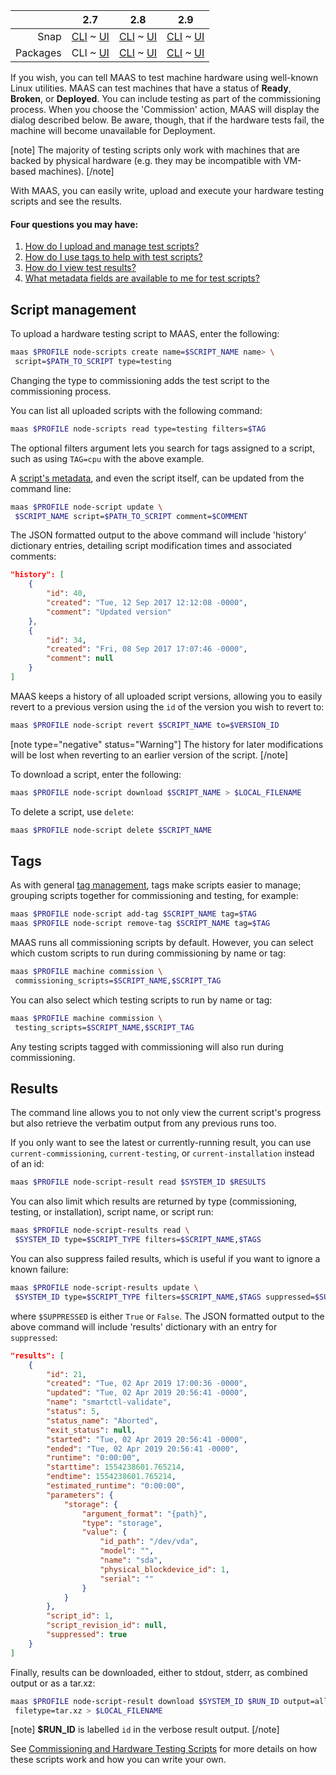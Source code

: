||2.7|2.8|2.9|
|-----:|:-----:|:-----:|:-----:|
|Snap|[CLI](/t/hardware-testing/2670) ~ [UI](/t/hardware-testing/2671)|[CLI](/t/hardware-testing/2672) ~ [UI](/t/hardware-testing/2673)|[CLI](/t/hardware-testing/2674) ~ [UI](/t/hardware-testing/2675)|
|Packages|CLI ~ [UI](/t/hardware-testing/2677)|[CLI](/t/hardware-testing/2678) ~ [UI](/t/hardware-testing/2679)|[CLI](/t/hardware-testing/2680) ~ [UI](/t/hardware-testing/2681)|

<!-- deb-2-7-ui
||2.7|2.8|2.9|
|-----:|:-----:|:-----:|:-----:|
|Snap|[CLI](/t/hardware-testing/2670) ~ [UI](/t/hardware-testing/2671)|[CLI](/t/hardware-testing/2672) ~ [UI](/t/hardware-testing/2673)|[CLI](/t/hardware-testing/2674) ~ [UI](/t/hardware-testing/2675)|
|Packages|[CLI](/t/hardware-testing/2676) ~ UI|[CLI](/t/hardware-testing/2678) ~ [UI](/t/hardware-testing/2679)|[CLI](/t/hardware-testing/2680) ~ [UI](/t/hardware-testing/2681)|
 deb-2-7-ui -->

<!-- deb-2-8-cli
||2.7|2.8|2.9|
|-----:|:-----:|:-----:|:-----:|
|Snap|[CLI](/t/hardware-testing/2670) ~ [UI](/t/hardware-testing/2671)|[CLI](/t/hardware-testing/2672) ~ [UI](/t/hardware-testing/2673)|[CLI](/t/hardware-testing/2674) ~ [UI](/t/hardware-testing/2675)|
|Packages|[CLI](/t/hardware-testing/2676) ~ [UI](/t/hardware-testing/2677)|CLI ~ [UI](/t/hardware-testing/2679)|[CLI](/t/hardware-testing/2680) ~ [UI](/t/hardware-testing/2681)|
 deb-2-8-cli -->

<!-- deb-2-8-ui
||2.7|2.8|2.9|
|-----:|:-----:|:-----:|:-----:|
|Snap|[CLI](/t/hardware-testing/2670) ~ [UI](/t/hardware-testing/2671)|[CLI](/t/hardware-testing/2672) ~ [UI](/t/hardware-testing/2673)|[CLI](/t/hardware-testing/2674) ~ [UI](/t/hardware-testing/2675)|
|Packages|[CLI](/t/hardware-testing/2676) ~ [UI](/t/hardware-testing/2677)|[CLI](/t/hardware-testing/2678) ~ UI|[CLI](/t/hardware-testing/2680) ~ [UI](/t/hardware-testing/2681)|
 deb-2-8-ui -->

<!-- deb-2-9-cli
||2.7|2.8|2.9|
|-----:|:-----:|:-----:|:-----:|
|Snap|[CLI](/t/hardware-testing/2670) ~ [UI](/t/hardware-testing/2671)|[CLI](/t/hardware-testing/2672) ~ [UI](/t/hardware-testing/2673)|[CLI](/t/hardware-testing/2674) ~ [UI](/t/hardware-testing/2675)|
|Packages|[CLI](/t/hardware-testing/2676) ~ [UI](/t/hardware-testing/2677)|[CLI](/t/hardware-testing/2678) ~ [UI](/t/hardware-testing/2679)|CLI ~ [UI](/t/hardware-testing/2681)|
 deb-2-9-cli -->

<!-- deb-2-9-ui
||2.7|2.8|2.9|
|-----:|:-----:|:-----:|:-----:|
|Snap|[CLI](/t/hardware-testing/2670) ~ [UI](/t/hardware-testing/2671)|[CLI](/t/hardware-testing/2672) ~ [UI](/t/hardware-testing/2673)|[CLI](/t/hardware-testing/2674) ~ [UI](/t/hardware-testing/2675)|
|Packages|[CLI](/t/hardware-testing/2676) ~ [UI](/t/hardware-testing/2677)|[CLI](/t/hardware-testing/2678) ~ [UI](/t/hardware-testing/2679)|[CLI](/t/hardware-testing/2680) ~ UI|
 deb-2-9-ui -->

<!-- snap-2-7-cli
||2.7|2.8|2.9|
|-----:|:-----:|:-----:|:-----:|
|Snap|CLI ~ [UI](/t/hardware-testing/2671)|[CLI](/t/hardware-testing/2672) ~ [UI](/t/hardware-testing/2673)|[CLI](/t/hardware-testing/2674) ~ [UI](/t/hardware-testing/2675)|
|Packages|[CLI](/t/hardware-testing/2676) ~ [UI](/t/hardware-testing/2677)|[CLI](/t/hardware-testing/2678) ~ [UI](/t/hardware-testing/2679)|[CLI](/t/hardware-testing/2680) ~ [UI](/t/hardware-testing/2681)|
 snap-2-7-cli -->

<!-- snap-2-7-ui
||2.7|2.8|2.9|
|-----:|:-----:|:-----:|:-----:|
|Snap|[CLI](/t/hardware-testing/2670) ~ UI|[CLI](/t/hardware-testing/2672) ~ [UI](/t/hardware-testing/2673)|[CLI](/t/hardware-testing/2674) ~ [UI](/t/hardware-testing/2675)|
|Packages|[CLI](/t/hardware-testing/2676) ~ [UI](/t/hardware-testing/2677)|[CLI](/t/hardware-testing/2678) ~ [UI](/t/hardware-testing/2679)|[CLI](/t/hardware-testing/2680) ~ [UI](/t/hardware-testing/2681)|
 snap-2-7-ui -->

<!-- snap-2-8-cli
||2.7|2.8|2.9|
|-----:|:-----:|:-----:|:-----:|
|Snap|[CLI](/t/hardware-testing/2670) ~ [UI](/t/hardware-testing/2671)|CLI ~ [UI](/t/hardware-testing/2673)|[CLI](/t/hardware-testing/2674) ~ [UI](/t/hardware-testing/2675)|
|Packages|[CLI](/t/hardware-testing/2676) ~ [UI](/t/hardware-testing/2677)|[CLI](/t/hardware-testing/2678) ~ [UI](/t/hardware-testing/2679)|[CLI](/t/hardware-testing/2680) ~ [UI](/t/hardware-testing/2681)|
 snap-2-8-cli -->

<!-- snap-2-8-ui
||2.7|2.8|2.9|
|-----:|:-----:|:-----:|:-----:|
|Snap|[CLI](/t/hardware-testing/2670) ~ [UI](/t/hardware-testing/2671)|[CLI](/t/hardware-testing/2672) ~ UI|[CLI](/t/hardware-testing/2674) ~ [UI](/t/hardware-testing/2675)|
|Packages|[CLI](/t/hardware-testing/2676) ~ [UI](/t/hardware-testing/2677)|[CLI](/t/hardware-testing/2678) ~ [UI](/t/hardware-testing/2679)|[CLI](/t/hardware-testing/2680) ~ [UI](/t/hardware-testing/2681)|
 snap-2-8-ui -->

<!-- snap-2-9-cli
||2.7|2.8|2.9|
|-----:|:-----:|:-----:|:-----:|
|Snap|[CLI](/t/hardware-testing/2670) ~ [UI](/t/hardware-testing/2671)|[CLI](/t/hardware-testing/2672) ~ [UI](/t/hardware-testing/2673)|CLI ~ [UI](/t/hardware-testing/2675)|
|Packages|[CLI](/t/hardware-testing/2676) ~ [UI](/t/hardware-testing/2677)|[CLI](/t/hardware-testing/2678) ~ [UI](/t/hardware-testing/2679)|[CLI](/t/hardware-testing/2680) ~ [UI](/t/hardware-testing/2681)|
 snap-2-9-cli -->

<!-- snap-2-9-ui
||2.7|2.8|2.9|
|-----:|:-----:|:-----:|:-----:|
|Snap|[CLI](/t/hardware-testing/2670) ~ [UI](/t/hardware-testing/2671)|[CLI](/t/hardware-testing/2672) ~ [UI](/t/hardware-testing/2673)|[CLI](/t/hardware-testing/2674) ~ UI|
|Packages|[CLI](/t/hardware-testing/2676) ~ [UI](/t/hardware-testing/2677)|[CLI](/t/hardware-testing/2678) ~ [UI](/t/hardware-testing/2679)|[CLI](/t/hardware-testing/2680) ~ [UI](/t/hardware-testing/2681)|
 snap-2-9-ui -->

If you wish, you can tell MAAS to test machine hardware using well-known Linux utilities.  MAAS can test machines that have  a status of **Ready**, **Broken**, or **Deployed**.  You can include testing as part of the commissioning process. When you choose the 'Commission' action, MAAS will display the dialog described below.  Be aware, though, that if the hardware tests fail, the machine will become unavailable for Deployment.

[note]
The majority of testing scripts only work with machines that are backed by physical hardware (e.g. they may be incompatible with VM-based machines).
[/note]

With MAAS, you can easily write, upload and execute your hardware testing scripts and see the results.

#### Four questions you may have:

1. [How do I upload and manage test scripts?](/t/cli-commissioning-and-hardware-testing-scripts/832#heading--script-management)
2. [How do I use tags to help with test scripts?](/t/cli-commissioning-and-hardware-testing-scripts/832#heading--tags)
3. [How do I view test results?](/t/cli-commissioning-and-hardware-testing-scripts/832#heading--results)
4. [What metadata fields are available to me for test scripts?](/t/commissioning-and-hardware-testing-scripts/833#heading--metadata-fields)

<h2 id="heading--script-management">Script management</h2>

To upload a hardware testing script to MAAS, enter the following:

``` bash
maas $PROFILE node-scripts create name=$SCRIPT_NAME name> \
 script=$PATH_TO_SCRIPT type=testing
```

Changing the type to commissioning adds the test script to the commissioning process.

You can list all uploaded scripts with the following command:

``` bash
maas $PROFILE node-scripts read type=testing filters=$TAG
```

The optional filters argument lets you search for tags assigned to a script, such as using `TAG=cpu` with the above example.

A [script's metadata](/t/commissioning-and-hardware-testing-scripts/833#hardware-test-script-sample), and even the script itself, can be updated from the command line:

``` bash
maas $PROFILE node-script update \
 $SCRIPT_NAME script=$PATH_TO_SCRIPT comment=$COMMENT
```

The JSON formatted output to the above command will include 'history' dictionary entries, detailing script modification times and associated comments:

``` json
"history": [
    {
        "id": 40,
        "created": "Tue, 12 Sep 2017 12:12:08 -0000",
        "comment": "Updated version"
    },
    {
        "id": 34,
        "created": "Fri, 08 Sep 2017 17:07:46 -0000",
        "comment": null
    }
]
```

MAAS keeps a history of all uploaded script versions, allowing you to easily revert to a previous version using the `id` of the version you wish to revert to:

``` bash
maas $PROFILE node-script revert $SCRIPT_NAME to=$VERSION_ID
```

[note type="negative" status="Warning"]
The history for later modifications will be lost when reverting to an earlier version of the script.
[/note]

To download a script, enter the following:

``` bash
maas $PROFILE node-script download $SCRIPT_NAME > $LOCAL_FILENAME
```

To delete a script, use `delete`:

``` bash
maas $PROFILE node-script delete $SCRIPT_NAME
```

<h2 id="heading--tags">Tags</h2>

As with general [tag management](/t/cli-tag-management/801), tags make scripts easier to manage; grouping scripts together for commissioning and testing, for example:

``` bash
maas $PROFILE node-script add-tag $SCRIPT_NAME tag=$TAG
maas $PROFILE node-script remove-tag $SCRIPT_NAME tag=$TAG
```

MAAS runs all commissioning scripts by default. However, you can select which custom scripts to run during commissioning by name or tag:

``` bash
maas $PROFILE machine commission \
 commissioning_scripts=$SCRIPT_NAME,$SCRIPT_TAG
```

You can also select which testing scripts to run by name or tag:

``` bash
maas $PROFILE machine commission \
 testing_scripts=$SCRIPT_NAME,$SCRIPT_TAG
```

Any testing scripts tagged with commissioning will also run during commissioning.

<h2 id="heading--results">Results</h2>

The command line allows you to not only view the current script's progress but also retrieve the verbatim output from any previous runs too.

If you only want to see the latest or currently-running result, you can use `current-commissioning`, `current-testing`, or `current-installation` instead of an id:

``` bash
maas $PROFILE node-script-result read $SYSTEM_ID $RESULTS
```

You can also limit which results are returned by type (commissioning, testing, or installation), script name, or script run:

``` bash
maas $PROFILE node-script-results read \
 $SYSTEM_ID type=$SCRIPT_TYPE filters=$SCRIPT_NAME,$TAGS
```

You can also suppress failed results, which is useful if you want to ignore a known failure:

``` bash
maas $PROFILE node-script-results update \
 $SYSTEM_ID type=$SCRIPT_TYPE filters=$SCRIPT_NAME,$TAGS suppressed=$SUPPRESSED
```

where `$SUPPRESSED` is either `True` or `False`. The JSON formatted output to the above command will include 'results' dictionary with an entry for `suppressed`:

``` json
"results": [
    {
        "id": 21,
        "created": "Tue, 02 Apr 2019 17:00:36 -0000",
        "updated": "Tue, 02 Apr 2019 20:56:41 -0000",
        "name": "smartctl-validate",
        "status": 5,
        "status_name": "Aborted",
        "exit_status": null,
        "started": "Tue, 02 Apr 2019 20:56:41 -0000",
        "ended": "Tue, 02 Apr 2019 20:56:41 -0000",
        "runtime": "0:00:00",
        "starttime": 1554238601.765214,
        "endtime": 1554238601.765214,
        "estimated_runtime": "0:00:00",
        "parameters": {
            "storage": {
                "argument_format": "{path}",
                "type": "storage",
                "value": {
                    "id_path": "/dev/vda",
                    "model": "",
                    "name": "sda",
                    "physical_blockdevice_id": 1,
                    "serial": ""
                }
            }
        },
        "script_id": 1,
        "script_revision_id": null,
        "suppressed": true
    }
]
```

Finally, results can be downloaded, either to stdout, stderr, as combined output or as a tar.xz:

``` bash
maas $PROFILE node-script-result download $SYSTEM_ID $RUN_ID output=all \
 filetype=tar.xz > $LOCAL_FILENAME
```

[note]
**$RUN_ID** is labelled `id` in the verbose result output.
[/note]


<!-- snap-2-7-ui snap-2-8-ui snap-2-9-ui deb-2-7-ui deb-2-8-ui deb-2-9-ui
#### Two questions you may have: 

1. [How do I apply a hardware test?](#heading--apply-a-hardware-test)
2. [What scripts are available for testing?](#heading--included-scripts)

<h2 id="heading--apply-a-hardware-test">Apply a hardware test</h2>

To launch a test, select the target machine from the 'Machines' page and use the 'Take action' drop-down menu to select 'Test hardware'. When ready, hit the 'Test machine' button. Here, a test is applied to a deployed machine:

<a href="https://assets.ubuntu.com/v1/8e876889-nodes-hw-testing__2.4_deployed.png" target = "_blank"><img src="https://assets.ubuntu.com/v1/8e876889-nodes-hw-testing__2.4_deployed.png"></a>

There is the option of not powering off the machine and to allow SSH access.

A default test will be selected (`smartctl-validate`, a hard drive test) but you can choose others by clicking the 'Select scripts' label. Doing so will reveal the following choices:

<a href="https://assets.ubuntu.com/v1/ccfefe25-nodes-hw-testing__2.4_deployed-choices.png" target = "_blank"><img src="https://assets.ubuntu.com/v1/ccfefe25-nodes-hw-testing__2.4_deployed-choices.png"></a>

<h2 id="heading--included-scripts">Scripts available for testing</h2>

The following hardware testing scripts can be selected from the web UI:

<table style="width:100%;">
<thead>
<tr class="header">
<th align="center">Name</th>
<th align="center">Category Tags</th>
<th align="center">Description</th>
</tr>
</thead>
<tbody>
<tr class="odd">
<td align="center"><strong>smartctl-short</strong></td>
<td align="center">storage</td>
<td align="center">Run the short SMART self-test and validate SMART health on all drives in parallel</td>
</tr>
<tr class="even">
<td align="center"><strong>smartctl-long</strong></td>
<td align="center">storage</td>
<td align="center">Run the long SMART self-test and validate SMART health on all drives in parallel</td>
</tr>
<tr class="odd">
<td align="center"><strong>smartctl-conveyance</strong></td>
<td align="center">storage</td>
<td align="center">Run the conveyance SMART self-test and validate SMART health on all drives in parallel</td>
</tr>
<tr class="even">
<td align="center"><strong>memtester</strong></td>
<td align="center">memory</td>
<td align="center">Run memtester against all available userspace memory.</td>
</tr>
<tr class="odd">
<td align="center"><strong>internet-connectivity</strong></td>
<td align="center">network, internet, node</td>
<td align="center">Check if the system has access to the internet.</td>
</tr>
<tr class="even">
<td align="center"><strong>stress-ng-cpu-long</strong></td>
<td align="center">cpu</td>
<td align="center">Run stress-ng memory tests for 12 hours.</td>
</tr>
<tr class="odd">
<td align="center"><strong>stress-ng-cpu-short</strong></td>
<td align="center">cpu</td>
<td align="center">Run stress-ng memory tests for 5 minutes.</td>
</tr>
<tr class="even">
<td align="center"><strong>stress-ng-memory-long</strong></td>
<td align="center">memory</td>
<td align="center">Run stress-ng memory tests for 12 hours.</td>
</tr>
<tr class="odd">
<td align="center"><strong>stress-ng-memory-short</strong></td>
<td align="center">memory</td>
<td align="center">Run stress-ng memory tests for 5 minutes.</td>
</tr>
<tr class="even">
<td align="center"><strong>ntp</strong></td>
<td align="center">network, ntp, node</td>
<td align="center">Run ntp clock set to verify NTP connectivity.</td>
</tr>
<tr class="odd">
<td align="center"><strong>badblocks</strong></td>
<td align="center">storage</td>
<td align="center">Run badblocks on disk in read-only mode.</td>
</tr>
<tr class="even">
<td align="center"><strong>badblocks-destructive</strong></td>
<td align="center">destructive, storage</td>
<td align="center">Run badblocks on a disk in read/write destructive mode.</td>
</tr>
<tr class="odd">
<td align="center"><strong>7z</strong></td>
<td align="center">cpu</td>
<td align="center">Run <em>7zip</em> CPU benchmarking.</td>
</tr>
<tr class="even">
<td align="center"><strong>fio</strong></td>
<td align="center">storage, destructive</td>
<td align="center">Run Fio benchmarking against selected storage devices.</td>
</tr>
</tbody>
</table>

After either commissioning, testing, or installation has started, MAAS reports in real-time which script is running.

You can access the verbatim output from any test by selecting a machine, selecting the 'Hardware tests' page and clicking on the 'Log view' link in the 'Results' column for the specific test.
snap-2-7-ui snap-2-8-ui snap-2-9-ui deb-2-7-ui deb-2-8-ui deb-2-9-ui -->

See [Commissioning and Hardware Testing Scripts](/t/commissioning-and-hardware-testing-scripts/2484) for more details on how these scripts work and how you can write your own.

<!-- deb-2-7-ui
See [Commissioning and Hardware Testing Scripts](/t/commissioning-and-hardware-testing-scripts/2485) for more details on how these scripts work and how you can write your own.
 deb-2-7-ui -->

<!-- deb-2-8-cli
See [Commissioning and Hardware Testing Scripts](/t/commissioning-and-hardware-testing-scripts/2486) for more details on how these scripts work and how you can write your own.
 deb-2-8-cli -->

<!-- deb-2-8-ui
See [Commissioning and Hardware Testing Scripts](/t/commissioning-and-hardware-testing-scripts/2487) for more details on how these scripts work and how you can write your own.
 deb-2-8-ui -->

<!-- deb-2-9-cli
See [Commissioning and Hardware Testing Scripts](/t/commissioning-and-hardware-testing-scripts/2488) for more details on how these scripts work and how you can write your own.
 deb-2-9-cli -->

<!-- deb-2-9-ui
See [Commissioning and Hardware Testing Scripts](/t/commissioning-and-hardware-testing-scripts/2489) for more details on how these scripts work and how you can write your own.
 deb-2-9-ui -->

<!-- snap-2-7-cli
See [Commissioning and Hardware Testing Scripts](/t/commissioning-and-hardware-testing-scripts/2478) for more details on how these scripts work and how you can write your own.
 snap-2-7-cli -->

<!-- snap-2-7-ui
See [Commissioning and Hardware Testing Scripts](/t/commissioning-and-hardware-testing-scripts/2479) for more details on how these scripts work and how you can write your own.
 snap-2-7-ui -->

<!-- snap-2-8-cli
See [Commissioning and Hardware Testing Scripts](/t/commissioning-and-hardware-testing-scripts/2480) for more details on how these scripts work and how you can write your own.
 snap-2-8-cli -->

<!-- snap-2-8-ui
See [Commissioning and Hardware Testing Scripts](/t/commissioning-and-hardware-testing-scripts/2481) for more details on how these scripts work and how you can write your own.
 snap-2-8-ui -->

<!-- snap-2-9-cli
See [Commissioning and Hardware Testing Scripts](/t/commissioning-and-hardware-testing-scripts/2482) for more details on how these scripts work and how you can write your own.
 snap-2-9-cli -->

<!-- snap-2-9-ui
See [Commissioning and Hardware Testing Scripts](/t/commissioning-and-hardware-testing-scripts/2483) for more details on how these scripts work and how you can write your own.
 snap-2-9-ui -->